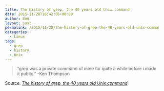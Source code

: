 ```yaml
---
title: The history of grep, the 40 years old Unix command
date: 2015-11-28T16:42:06+00:00
author: Ben
layout: post
permalink: /2015/11/28/the-history-of-grep-the-40-years-old-unix-command/
categories:
  - Linux
tags:
  - grep
  - history
  - Unix
---
```

> “grep was a private command of mine for quite a while before i made it public.” -Ken Thompson

Source: _[The history of grep, the 40 years old Unix command](https://medium.com/@rualthanzauva/grep-was-a-private-command-of-mine-for-quite-a-while-before-i-made-it-public-ken-thompson-a40e24a5ef48)_
